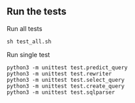 ## Run the tests

Run all tests
```
sh test_all.sh
```

Run single  test
```
python3 -m unittest test.predict_query
python3 -m unittest test.rewriter
python3 -m unittest test.select_query
python3 -m unittest test.create_query
python3 -m unittest test.sqlparser
```
